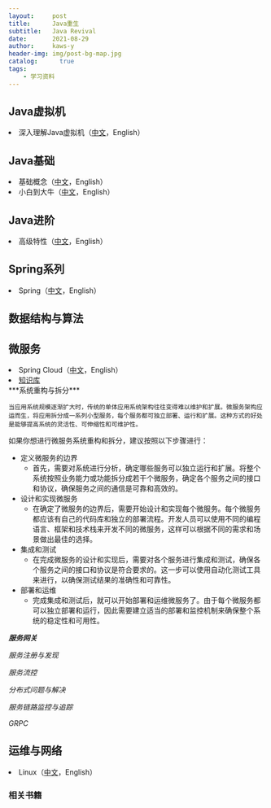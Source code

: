 ```yaml
---
layout:     post
title:      Java重生
subtitle:   Java Revival
date:       2021-08-29
author:     kaws-y
header-img: img/post-bg-map.jpg
catalog: 	  true
tags:
    - 学习资料
---
```


## Java虚拟机
<li>深入理解Java虚拟机（<a href="{{site.baseurl}}/files/深入理解Java虚拟机（第二版-带目录）.pdf">中文</a>，English）</li>

## Java基础
<li>基础概念（<a href="{{site.baseurl}}/files/【高清电子版】Java基础概念.pdf">中文</a>，English）</li>
<li>小白到大牛（<a href="{{site.baseurl}}/files/【高清电子版】Java从小白到大牛精简版.pdf">中文</a>，English）</li>

## Java进阶
<li>高级特性（<a href="{{site.baseurl}}/files/白话机器学习算法.pdf">中文</a>，English）</li>

## Spring系列
<li>Spring（<a href="{{site.baseurl}}/files/白话机器学习算法.pdf">中文</a>，English）</li>

## 数据结构与算法

## 微服务
<li>Spring Cloud（<a href="https://springref.com/projects/spring-cloud">中文</a>，English）</li>
<li><a href="{{site.baseurl}}/_posts/2023/05/16/微服务">知识库</a></li>
***系统重构与拆分***

    当应用系统规模逐渐扩大时，传统的单体应用系统架构往往变得难以维护和扩展。微服务架构应运而生，将应用拆分成一系列小型服务，每个服务都可独立部署、运行和扩展。这种方式的好处是能够提高系统的灵活性、可伸缩性和可维护性。

如果你想进行微服务系统重构和拆分，建议按照以下步骤进行：
+ 定义微服务的边界
  + 首先，需要对系统进行分析，确定哪些服务可以独立运行和扩展。将整个系统按照业务能力或功能拆分成若干个微服务，确定各个服务之间的接口和协议，确保服务之间的通信是可靠和高效的。
+ 设计和实现微服务
  + 在确定了微服务的边界后，需要开始设计和实现每个微服务。每个微服务都应该有自己的代码库和独立的部署流程。开发人员可以使用不同的编程语言、框架和技术栈来开发不同的微服务，这样可以根据不同的需求和场景做出最佳的选择。
+ 集成和测试
  + 在完成微服务的设计和实现后，需要对各个服务进行集成和测试，确保各个服务之间的接口和协议是符合要求的。这一步可以使用自动化测试工具来进行，以确保测试结果的准确性和可靠性。
+ 部署和运维
  + 完成集成和测试后，就可以开始部署和运维微服务了。由于每个微服务都可以独立部署和运行，因此需要建立适当的部署和监控机制来确保整个系统的稳定性和可用性。
  


***服务网关***



*服务注册与发现*

*服务流控*

*分布式问题与解决*

*服务链路监控与追踪*

*GRPC*

    



## 运维与网络
<li>Linux（<a href="{{site.baseurl}}/files/白话机器学习算法.pdf">中文</a>，English）</li>



### 相关书籍


